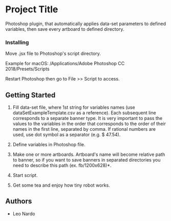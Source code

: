 # Project Title

Photoshop plugin, that automatically applies data-set parameters to defined variables, then save every artboard to defined directory.

### Installing

Move .jsx file to Photoshop's script directory.

Example for macOS: /Applications/Adobe Photoshop CC 2018/Presets/Scripts

Restart Photoshop then go to File >> Script  to access.

## Getting Started

1. Fill data-set file, where 1st string for variables names (use dataSetExampleTemplate.csv as a reference).
Each subsequent line corresponds to a separate banner type.
It is very important to pass the values to the variables in the order that corresponds to the order of their names in the first line, separated by comma.
If rational numbers are used, use dot symbol as a separator (e.g. $ 47.54).

2. Define variables in Photoshop file.

3. Make one or more artboards. Artboard's name will become relative path to banner, so if you want to save banners in separated directories you need to describe this path (ex. fb/1200x628)*.

4. Start script.

5. Get some tea and enjoy how tiny robot works.

## Authors

* Leo Nardo
